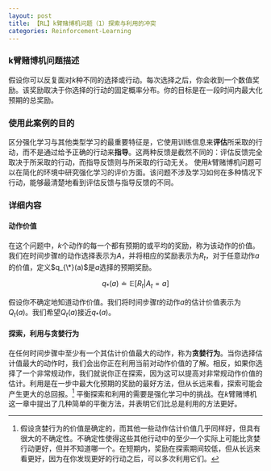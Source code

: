 ```yaml
---
layout: post
title: 【RL】k臂赌博机问题（1）探索与利用的冲突
categories: Reinforcement-Learning
---
```

### k臂赌博机问题描述
假设你可以反复面对$k$种不同的选择或行动。每次选择之后，你会收到一个数值奖励。该奖励取决于你选择的行动的固定概率分布。你的目标是在一段时间内最大化预期的总奖励。
### 使用此案例的目的
区分强化学习与其他类型学习的最重要特征是，它使用训练信息来**评估**所采取的行动，而不是通过给予正确的行动来**指导**。这两种反馈是截然不同的：评估反馈完全取决于所采取的行动，而指导反馈则与所采取的行动无关。
使用$k$臂赌博机问题可以在简化的环境中研究强化学习的评价方面。该问题不涉及学习如何在多种情况下行动，能够最清楚地看到评估反馈与指导反馈的不同。
### 详细内容
#### 动作价值
在这个问题中，$k$个动作的每一个都有预期的或平均的奖励，称为该动作的价值。我们在时间步骤$t$的动作选择表示为$A$，并将相应的奖励表示为$R_{t}$，对于任意动作$a$的价值，定义$q_{\*}(a)$是$a$选择的预期奖励。

$$q_{*}(a)\doteq\mathbb{E}[R_{t}|A_{t}=a]$$

假设你不确定地知道动作价值。我们将时间步骤$t$的动作$a$的估计价值表示为$Q_{t}(a)$。我们希望$Q_{t}(a)$接近$q_{*}(a)$。
#### 探索，利用与贪婪行为
在任何时间步骤中至少有一个其估计价值最大的动作，称为**贪婪行为**。当你选择估计值最大的动作时，我们会出你正在利用当前对动作价值的了解。相反，如果你选择了一个非常规动作，我们就说你正在探索，因为这可以提高对非常规动作价值的估计。利用是在一步中最大化预期的奖励的最好方法，但从长远来看，探索可能会产生更大的总回报。[^1]
平衡探索和利用的需要是强化学习中的挑战。在$k$臂赌博机这一章中提出了几种简单的平衡方法，并表明它们比总是利用的方法更好。

[^1]: 假设贪婪行为的价值是确定的，而其他一些动作估计价值几乎同样好，但具有很大的不确定性。不确定性使得这些其他行动中的至少一个实际上可能比贪婪行动更好，但并不知道哪一个。在短期内，奖励在探索期间较低，但从长远来看更好，因为在你发现更好的行动之后，可以多次利用它们。

